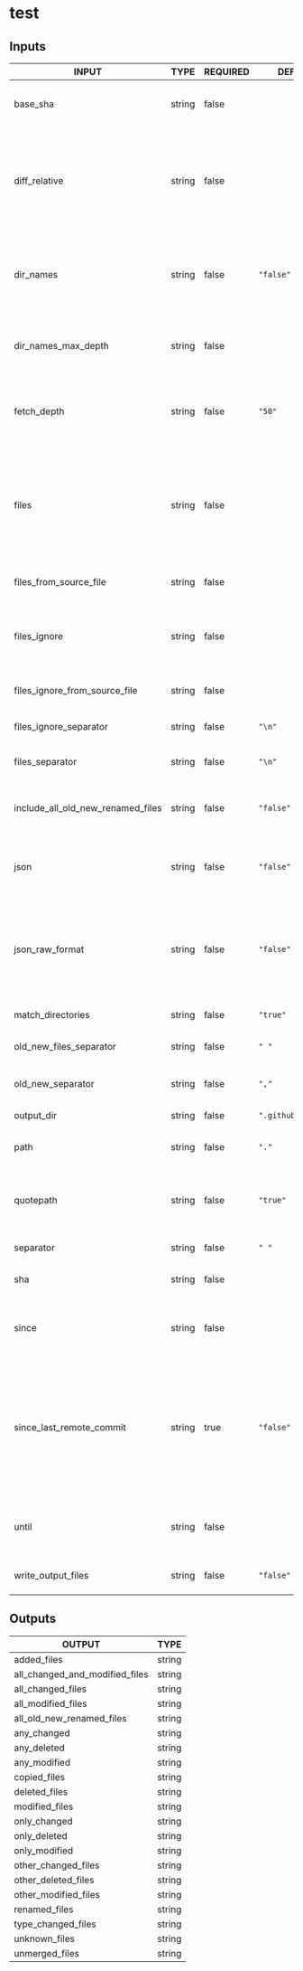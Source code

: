 # test

## Inputs

<!-- AUTO-DOC-INPUT:START - Do not remove or modify this section -->

|               INPUT               |  TYPE  | REQUIRED |       DEFAULT       |                                                                                                                    DESCRIPTION                                                                                                                    |
|-----------------------------------|--------|----------|---------------------|---------------------------------------------------------------------------------------------------------------------------------------------------------------------------------------------------------------------------------------------------|
|             base_sha              | string |  false   |                     |                                                                                        Specify a different base commit SHA <br>used for comparing changes                                                                                         |
|           diff_relative           | string |  false   |                     |                             Exclude changes outside the current directory <br> and show path names relative to <br> it. **NOTE:** This requires you to <br> specify the top level directory via <br>the `path` input.                             |
|             dir_names             | string |  false   |      `"false"`      |                                              Output unique changed directories instead of <br> filenames. **NOTE:** This returns `.` for <br> changed files located in the root <br>of the project.                                               |
|        dir_names_max_depth        | string |  false   |                     |                                                                Maximum depth of directories to output. <br> e.g `test/test1/test2` with max depth of <br>`2` returns `test/test1`.                                                                |
|            fetch_depth            | string |  false   |       `"50"`        |                                                         Depth of additional branch history fetched. <br> **NOTE**: This can be adjusted to <br>resolve errors with insufficient history.                                                          |
|               files               | string |  false   |                     |                      File and directory patterns to detect <br> changes using only these list of <br> file(s) (Defaults to the entire repo) <br> **NOTE:** Multiline file/directory patterns should not <br>include quotes.                       |
|      files_from_source_file       | string |  false   |                     |                                                                                              Source file(s) used to populate the <br>`files` input.                                                                                               |
|           files_ignore            | string |  false   |                     |                                                                  Ignore changes to these file(s) **NOTE:** <br> Multiline file/directory patterns should not include <br>quotes.                                                                  |
|   files_ignore_from_source_file   | string |  false   |                     |                                                                                           Source file(s) used to populate the <br>`files_ignore` input                                                                                            |
|      files_ignore_separator       | string |  false   |       `"\n"`        |                                                                                               Separator used to split the `files_ignore` <br>input                                                                                                |
|          files_separator          | string |  false   |       `"\n"`        |                                                                                                   Separator used to split the `files` <br>input                                                                                                   |
| include_all_old_new_renamed_files | string |  false   |      `"false"`      |                                            Include `all_old_new_renamed_files` output. Note this can <br>generate a large output See: [#501](https://github.com/tj-actions/changed-files/issues/501).                                             |
|               json                | string |  false   |      `"false"`      |                                                                        Output list of changed files in <br> a JSON formatted string which can <br>be used for matrix jobs.                                                                        |
|          json_raw_format          | string |  false   |      `"false"`      |                                     Output list of changed files in <br> a raw format which means that <br> the output will not be surrounded <br> by quotes and special characters will <br>not be escaped.                                      |
|         match_directories         | string |  false   |      `"true"`       |                                                                                                  Indicates whether to include match directories                                                                                                   |
|      old_new_files_separator      | string |  false   |        `" "`        |                                                                                            Split character for old and new <br>renamed filename pairs.                                                                                            |
|         old_new_separator         | string |  false   |        `","`        |                                                                                                Split character for old and new <br>filename pairs.                                                                                                |
|            output_dir             | string |  false   | `".github/outputs"` |                                                                                                         Directory to store output files.                                                                                                          |
|               path                | string |  false   |        `"."`        |                                                                                  Specify a relative path under `$GITHUB_WORKSPACE` <br>to locate the repository.                                                                                  |
|             quotepath             | string |  false   |      `"true"`       |                                                             Use non ascii characters to match <br> files and output the filenames completely <br>verbatim by setting this to `false`                                                              |
|             separator             | string |  false   |        `" "`        |                                                                                                        Split character for output strings                                                                                                         |
|                sha                | string |  false   |                     |                                                                                           Specify a different commit SHA used <br>for comparing changes                                                                                           |
|               since               | string |  false   |                     |                                                                               Get changed files for commits whose <br> timestamp is older than the given <br>time.                                                                                |
|     since_last_remote_commit      | string |   true   |      `"false"`      | Use the last commit on the <br> remote branch as the `base_sha`. Defaults <br> to the last non merge commit <br> on the target branch for pull <br> request events and the previous remote <br> commit of the current branch for <br>push events. |
|               until               | string |  false   |                     |                                                                              Get changed files for commits whose <br> timestamp is earlier than the given <br>time.                                                                               |
|        write_output_files         | string |  false   |      `"false"`      |                                                                                      Write outputs to files in the <br>`.github/outputs` folder by default.                                                                                       |

<!-- AUTO-DOC-INPUT:END -->

## Outputs

<!-- AUTO-DOC-OUTPUT:START - Do not remove or modify this section -->

|             OUTPUT             |  TYPE  |
|--------------------------------|--------|
|          added_files           | string |
| all_changed_and_modified_files | string |
|       all_changed_files        | string |
|       all_modified_files       | string |
|   all_old_new_renamed_files    | string |
|          any_changed           | string |
|          any_deleted           | string |
|          any_modified          | string |
|          copied_files          | string |
|         deleted_files          | string |
|         modified_files         | string |
|          only_changed          | string |
|          only_deleted          | string |
|         only_modified          | string |
|      other_changed_files       | string |
|      other_deleted_files       | string |
|      other_modified_files      | string |
|         renamed_files          | string |
|       type_changed_files       | string |
|         unknown_files          | string |
|         unmerged_files         | string |

<!-- AUTO-DOC-OUTPUT:END -->
